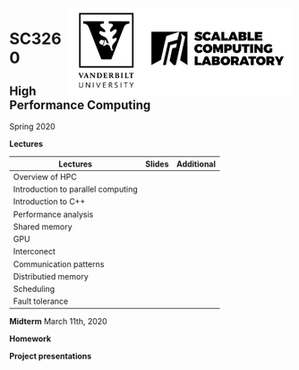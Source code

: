 <img src="https://raw.githubusercontent.com/anagainaru/MPI_Lectures/master/mpi_lecture.png" alt="Logo" align="right" width="400"/>

# SC3260 
## High Performance Computing 
Spring 2020

**Lectures**

| Lectures        | Slides           | Additional  |
| --------------- |-----------------:| -----------:|
| Overview of HPC    | | |
| Introduction to parallel computing      | | |
| Introduction to C++ | | |
| Performance analysis | | |
| Shared memory | | |
| GPU | | |
| Interconect | | |
| Communication patterns | | |
| Distributied memory | | |
| Scheduling | | |
| Fault tolerance | | |

**Midterm**
March 11th, 2020

**Homework**

**Project presentations**


